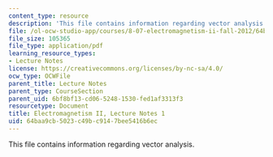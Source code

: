 ```yaml
---
content_type: resource
description: 'This file contains information regarding vector analysis. '
file: /ol-ocw-studio-app/courses/8-07-electromagnetism-ii-fall-2012/64baa9cb5023c49bc9147bee5416b6ec_MIT8_07F12_ln1.pdf
file_size: 105365
file_type: application/pdf
learning_resource_types:
- Lecture Notes
license: https://creativecommons.org/licenses/by-nc-sa/4.0/
ocw_type: OCWFile
parent_title: Lecture Notes
parent_type: CourseSection
parent_uid: 6bf8bf13-cd06-5248-1530-fed1af3313f3
resourcetype: Document
title: Electromagnetism II, Lecture Notes 1
uid: 64baa9cb-5023-c49b-c914-7bee5416b6ec
---
```

This file contains information regarding vector analysis. 